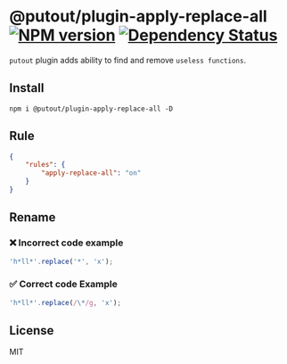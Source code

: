 # @putout/plugin-apply-replace-all [![NPM version][NPMIMGURL]][NPMURL] [![Dependency Status][DependencyStatusIMGURL]][DependencyStatusURL]

[NPMIMGURL]:                https://img.shields.io/npm/v/@putout/plugin-apply-replace-all.svg?style=flat&longCache=true
[NPMURL]:                   https://npmjs.org/package/@putout/plugin-apply-replace-all "npm"

[DependencyStatusURL]:      https://david-dm.org/coderaiser/putout?path=packages/plugin-apply-replace-all
[DependencyStatusIMGURL]:   https://david-dm.org/coderaiser/putout.svg?path=packages/plugin-apply-replace-all

`putout` plugin adds ability to find and remove `useless functions`.

## Install

```
npm i @putout/plugin-apply-replace-all -D
```

## Rule

```json
{
    "rules": {
        "apply-replace-all": "on"
    }
}
```

## Rename

### ❌ Incorrect code example

```js
'h*ll*'.replace('*', 'x');
```

### ✅ Correct code Example

```js
'h*ll*'.replace(/\*/g, 'x');
```

## License

MIT

